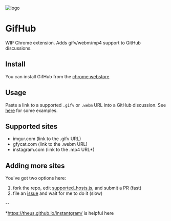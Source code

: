 ![logo](icon.png)

# GifHub

WIP Chrome extension. Adds gifv/webm/mp4 support to GitHub discussions.

## Install

You can install GifHub from the [chrome webstore](https://chrome.google.com/webstore/detail/fhkpolfjdpomehpncaggcdmolefgkfei/)

## Usage

Paste a link to a supported `.gifv` or `.webm` URL into a GitHub discussion. See [here](https://github.com/qrohlf/GifHub/issues/1) for some examples.

## Supported sites
- imgur.com (link to the .gifv URL)
- gfycat.com (link to the .webm URL)
- instagram.com (link to the .mp4 URL*)

## Adding more sites

You've got two options here:

1. fork the repo, edit [supported_hosts.js](supported_hosts.js), and submit a PR (fast)
2. file an [issue](https://github.com/qrohlf/GifHub/issues) and wait for me to do it (slow)

--

*https://theus.github.io/instantgram/ is helpful here
